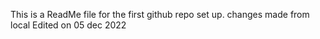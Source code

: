This is  a ReadMe file for the first github repo set up.
changes made from local
Edited on 05 dec 2022
